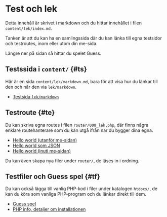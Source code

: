 Test och lek
===========================

Detta innehåll är skrivet i markdown och du hittar innehållet i filen `content/lek/index.md`.

Tanken är att du kan ha en samlingssida där du kan länka till egna testsidor och testroutes, inom eller utom din me-sida.

Längre ner på sidan så hittar du spelet Guess.



Testssida i `content/` {#ts}
---------------------------

Här är en sida `content/lek/markdown.md`, bara för att visa hur du länkar till den och når den via `lek/markdown`.

* [Testsida `lek/markdown`](lek/markdown)



Testroute {#te}
---------------------------

Du kan skriva egna routes i filen `router/000_lek.php`, där finns några enklare routehanterare som du kan utgå ifrån när du bygger dina egna.

* [Hello world (utanför me-sidan)](lek/hello-world)
* [Hello world som JSON](lek/hello-world-json)
* [Hello world (inuti me-sidan)](lek/hello-world-page)

Du kan även skapa nya filer under `router/`, de läses in i ordning.



Testfiler och Guess spel {#tf}
---------------------------

Du kan också lägga till vanlig PHP-kod i filer under katalogen `htdocs/`, de kan du köra som vanliga PHP-program och du länkar direkt till dem.

* [Guess spel](guess/index.php)
* [PHP info, detaljer om installationen](demo/phpinfo.php)
